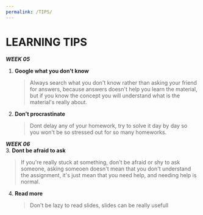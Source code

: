 ```yaml
---
permalink: /TIPS/
---
```


# LEARNING TIPS  <br>
***WEEK 05***<br>
1. **Google what you don't know**<br>
   > Always search what you don't know rather than asking your friend for answers, because answers doesn't help you learn the material, but if you know the concept you will   understand what is the material's really about. <br>

2. **Don't procrastinate**<br>
   > Dont delay any of your homework, try to solve it day by day so you won't be so stressed out for so many homeworks. <br>

***WEEK 06***<br>
3. **Dont be afraid to ask**<br>
   > If you're really stuck at something, don't be afraid or shy to ask someone, asking someoen doesn't mean that you don't understand the assignment, it's just mean that you need help, and needing help is normal.
 
4. **Read more**<br>
   > Don't be lazy to read slides, slides can be really usefull
